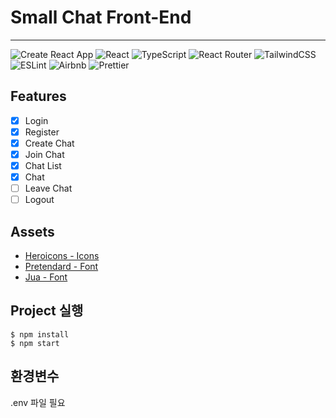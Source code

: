 # Small Chat Front-End

---

![Create React App](https://img.shields.io/badge/create_react_app-303846?style=for-the-badge&logo=createreactapp&logoColor=09D3AC)
![React](https://img.shields.io/badge/react-%2320232a.svg?style=for-the-badge&logo=react&logoColor=%2361DAFB)
![TypeScript](https://img.shields.io/badge/typescript-%23007ACC.svg?style=for-the-badge&logo=typescript&logoColor=white)
![React Router](https://img.shields.io/badge/React_Router-CA4245?style=for-the-badge&logo=react-router&logoColor=white)
![TailwindCSS](https://img.shields.io/badge/tailwindcss-%2338B2AC.svg?style=for-the-badge&logo=tailwind-css&logoColor=white)
![ESLint](https://img.shields.io/badge/ESLint-4B3263?style=for-the-badge&logo=eslint&logoColor=white)
![Airbnb](https://img.shields.io/badge/Airbnb-%23ff5a5f.svg?style=for-the-badge&logo=Airbnb&logoColor=white)
![Prettier](https://img.shields.io/badge/prettier-1A2C34?style=for-the-badge&logo=prettier&logoColor=F7BA3E)

## Features

-   [x] Login
-   [x] Register
-   [x] Create Chat
-   [x] Join Chat
-   [x] Chat List
-   [x] Chat
-   [ ] Leave Chat
-   [ ] Logout

## Assets

-   [Heroicons - Icons](https://heroicons.com/)
-   [Pretendard - Font](https://github.com/orioncactus/pretendard)
-   [Jua - Font](https://fonts.google.com/specimen/Jua)

## Project 실행

```
$ npm install
$ npm start
```

## 환경변수

.env 파일 필요
